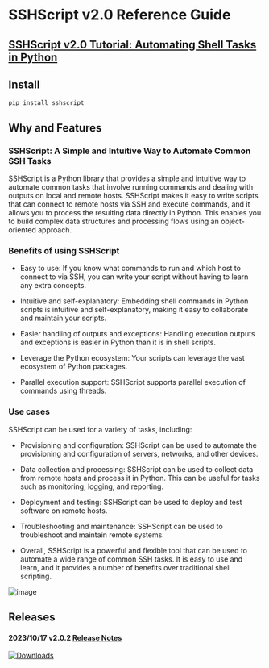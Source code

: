 # SSHScript v2.0 Reference Guide

## [SSHScript v2.0 Tutorial: Automating Shell Tasks in Python](https://iapyeh.github.io/sshscript/v2/tutorial)

## Install

```
pip install sshscript
```


## Why and Features

### SSHScript: A Simple and Intuitive Way to Automate Common SSH Tasks

SSHScript is a Python library that provides a simple and intuitive way to automate common tasks that involve running commands and dealing with outputs on local and remote hosts. SSHScript makes it easy to write scripts that can connect to remote hosts via SSH and execute commands, and it allows you to process the resulting data directly in Python. This enables you to build complex data structures and processing flows using an object-oriented approach.

### Benefits of using SSHScript

- Easy to use: If you know what commands to run and which host to connect to via SSH, you can write your script without having to learn any extra concepts.

- Intuitive and self-explanatory: Embedding shell commands in Python scripts is intuitive and self-explanatory, making it easy to collaborate and maintain your scripts.

- Easier handling of outputs and exceptions: Handling execution outputs and exceptions is easier in Python than it is in shell scripts.

- Leverage the Python ecosystem: Your scripts can leverage the vast ecosystem of Python packages.

- Parallel execution support: SSHScript supports parallel execution of commands using threads.

### Use cases

SSHScript can be used for a variety of tasks, including:

- Provisioning and configuration: SSHScript can be used to automate the provisioning and configuration of servers, networks, and other devices.

- Data collection and processing: SSHScript can be used to collect data from remote hosts and process it in Python. This can be useful for tasks such as monitoring, logging, and reporting.

- Deployment and testing: SSHScript can be used to deploy and test software on remote hosts.

- Troubleshooting and maintenance: SSHScript can be used to troubleshoot and maintain remote systems.

- Overall, SSHScript is a powerful and flexible tool that can be used to automate a wide range of common SSH tasks. It is easy to use and learn, and it provides a number of benefits over traditional shell scripting.


![image](https://user-images.githubusercontent.com/4695577/186998717-ef372f78-daa5-4893-b9e9-2b6b8bff6114.png)


## Releases

#### 2023/10/17 v2.0.2 [Release Notes](https://iapyeh.github.io/sshscript/v2/release-v2.0.2)


[![Downloads](https://pepy.tech/badge/sshscript)](https://pepy.tech/project/sshscript)

